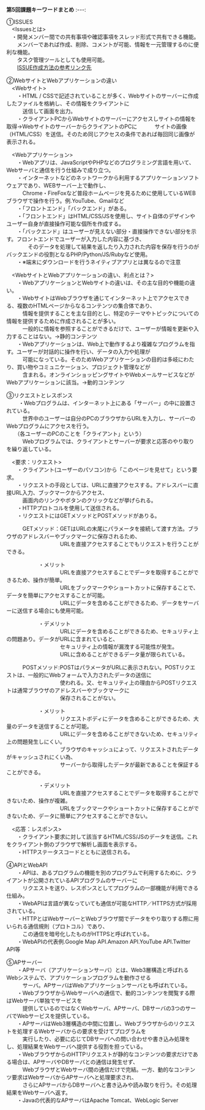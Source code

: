 **第5回課題キーワードまとめ**
:---:  

①ISSUES  
　<Issuesとは>  
　・開発メンバー間での共有事項や確認事項をスレッド形式で共有できる機能。  
　　メンバーであれば作成、削除、コメントが可能、情報を一元管理するのに便利な機能。  
　　タスク管理ツールとしても使用可能。  
 　　[ISSUE作成方法の参考リンク先](https://enlyt.co.jp/blog/github_issues-wiki/#Issues%E3%81%A8%E3%81%AF)   
  
②WebサイトとWebアプリケーションの違い  
　<Webサイト>  
 　　・HTML / CSSで記述されていることが多く、Webサイトのサーバーに作成したファイルを格納し、その情報をクライアントに  
 　　　送信して画面を出力。  
 　　・クライアントPCからWebサイトのサーバーにアクセスしサイトの情報を取得→WebサイトのサーバーからクライアントのPCに
 　　　サイトの画像（HTML/CSS）を送信。そのため同じアクセスの条件であれば毎回同じ画像が表示される。

　<Webアプリケーション>  
 　　・Webアプリは、JavaScriptやPHPなどのプログラミング言語を用いて、Webサーバと通信を行う仕組みで成り立つ。  
 　　・インターネットなどのネットワークから利用するアプリケーションソフトウェアであり、WEBサーバー上で動作し、  
 　　　Chrome・FireFoxなど普段ホームページを見るために使用しているWEBブラウザで操作を行う。例.YouTube、Gmailなど  
 　　・「フロントエンド」「バックエンド」がある。  
 　　・「フロントエンド」はHTML/CSS/JSを使用し、サイト自体のデザインやユーザー自身が直接操作可能な個所を作成する。  
 　　・「バックエンド」はユーザーが見えない部分・直接操作できない部分を示す。フロントエンドでユーザーが入力した内容に基づき、  
 　　　　そのデータを処理して結果を返したり入力された内容を保存を行うのがバックエンドの役割となるPHP/Python/JS/Rubyなど使用。  
 　　・※端末にダウンロードを行うネイティブアプリとは異なるので注意  
     
　<WebサイトとWebアプリケーションの違い、利点とは？>   
 　　・WebアプリケーションとWebサイトの違いは、その主な目的や機能の違い。  
 　　・WebサイトはWebブラウザを通じてインターネット上でアクセスできる、複数のHTMLページからなるコンテンツの集合体であり、  
 　　　情報を提供することを主な目的とし、特定のテーマやトピックについての情報を提供するために作成されることが多い。  
 　　　一般的に情報を参照することができるだけで、ユーザーが情報を更新や入力することはない。→静的コンテンツ  
 　　・Webアプリケーションは、Web上で動作するより複雑なプログラムを指す。ユーザーが対話的に操作を行い、データの入力や処理が  
 　　　可能になっている。そのためWebアプリケーションの目的は多岐にわたり、買い物やコミュニケーション、プロジェクト管理などが  
 　　　含まれる。オンラインショッピングサイトやWebメールサービスなどがWebアプリケーションに該当。→動的コンテンツ
   
③リクエストとレスポンス  
　　 ・Webプログラムは、インターネット上にある「サーバー」の中に設置されている。  
 　　　世界中のユーザーは自分のPCのブラウザからURLを入力し、サーバーのWebプログラムにアクセスを行う。  
  　　（各ユーザーのPCのことを「クライアント」という）  
 　　　Webプログラムでは、クライアントとサーバーが要求と応答のやり取りを繰り返している。

　<要求：リクエスト>  
 　　・クライアント(ユーザーのパソコン)から「このページを見せて」という要求。  
 　　・リクエストの手段としては、URLに直接アクセスする。アドレスバーに直接URL入力、ブックマークからアクセス、    
 　　　画面内のリンクやボタンのクリックなどが挙げられる。  
 　　・HTTPプロトコルを使用して送信される。  
 　　・リクエストにはGETメソッドとPOSTメソッドがありる。  
   
 　　　GETメソッド：GETはURLの末尾にパラメータを接続して渡す方法。ブラウザのアドレスバーやブックマークに保存されるため、  
　　　　　　　　　　URLを直接アクセスすることでもリクエストを行うことができる。  
            
　　　　　　・メリット  
　　　　　　　　　　URLを直接アクセスすることでデータを取得することができるため、操作が簡単。  
　　　　　　　　　　URLをブックマークやショートカットに保存することで、データを簡単にアクセスすることが可能。  
　　　　　　　　　　URLにデータを含めることができるため、データをサーバーに送信する場合にも使用可能。  
          
　　　　　　・デメリット  
　　　　　　　　　　URLにデータを含めることができるため、セキュリティ上の問題あり。データがURLに含まれていると、  
　　　　　　　　　　セキュリティ上の情報が漏洩する可能性が発生。  
　　　　　　　　　　URLに含めることができるデータ量が限られている。  
          
      
 　　　POSTメソッド:POSTはパラメータがURLに表示されない。POSTリクエストは、一般的にWebフォームで入力されたデータの送信に  
 　　　　　　　　　　使われる。又、セキュリティ上の理由からPOSTリクエストは通常ブラウザのアドレスバーやブックマークに  
 　　　　　　　　　　保存されることがない。  
                         
　　　　　　・メリット  
　　　　　　　　　　リクエストボディにデータを含めることができるため、大量のデータを送信することが可能。  
　　　　　　　　　　URLにデータを含めることができないため、セキュリティ上の問題発生しにくい。  
　　　　　　　　　　ブラウザのキャッシュによって、リクエストされたデータがキャッシュされにくい為、  
　　　　　　　　　　サーバーから取得したデータが最新であることを保証することができる。  
          
　　　　　　・デメリット  
　　　　　　　　　　URLを直接アクセスすることでデータを取得することができないため、操作が複雑。  
　　　　　　　　　　URLをブックマークやショートカットに保存することができないため、データに簡単にアクセスすることができない。    
          
　<応答：レスポンス>  
 　　・クライアント要求に対して該当するHTML/CSS/JSのデータを送信。これをクライアント側のブラウザで解析し画面を表示する。  
 　　・HTTPステータスコードとともに送信される。

④APIとWebAPI  
　　・APIは、あるプログラムの機能を別のプログラムで利用するために、クライアントが公開されているAPIプログラムのサーバーに  
　　　リクエストを送り、レスポンスとしてプログラムの一部機能が利用できる仕組み。  
　　・WebAPIは言語が異なっていても通信が可能なHTTP／HTTPS方式が採用されている。  
　　・HTTPとはWebサーバーとWebブラウザ間でデータをやり取りする際に用いられる通信規則（プロトコル）であり、  
　　　この通信を暗号化したものがHTTPSと呼ばれている。  
　　・WebAPIの代表例.Google Map API.Amazon API.YouTube API.Twitter API等  

⑤APサーバー  
　　・APサーバ（アプリケーションサーバ）とは、Web3層構造と呼ばれるWebシステムで、アプリケーションプログラムを動作させる  
　　　サーバ。APサーバはWebアプリケーションサーバとも呼ばれている。  
　　・WebブラウザからWebサーバへの通信で、動的コンテンツを閲覧する際はWebサーバ単独でサービスを  
　　　提供しているのではなくWebサーバ、APサーバ、DBサーバの3つのサーバでWebサービスを提供している。  
　　・APサーバはWeb3層構造の中間に位置し、Webブラウザからのリクエストを処理するWebサーバからの要求を受けてプログラムを  
　　　実行したり、必要に応じてDBサーバへの問い合わせや書き込み処理をし、処理結果をWebサーバへ提供する役割を担っている。  
　　・WebブラウザからのHTTPリクエストが静的なコンテンツの要求だけである場合は、APサーバやDBサーバとの通信は発生せず、  
　　　WebブラウザとWebサーバ間の通信だけで完結。一方、動的なコンテンツ要求はWebサーバからAPサーバへと処理要求され、  
　　　さらにAPサーバからDBサーバへと書き込みや読み取りを行う。その処理結果をWebサーバへ返す。  
　　・Javaの代表的なAPサーバはApache Tomcat、WebLogic Server
